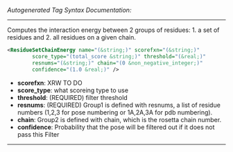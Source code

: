 _Autogenerated Tag Syntax Documentation:_

---
Computes the interaction energy between 2 groups of residues: 1. a set of residues and 2. all residues on a given chain.

```xml
<ResidueSetChainEnergy name="(&string;)" scorefxn="(&string;)"
        score_type="(total_score &string;)" threshold="(&real;)"
        resnums="(&string;)" chain="(0 &non_negative_integer;)"
        confidence="(1.0 &real;)" />
```

-   **scorefxn**: XRW TO DO
-   **score_type**: what scoreing type to use
-   **threshold**: (REQUIRED) filter threshold
-   **resnums**: (REQUIRED) Group1 is defined with resnums, a list of residue numbers (1,2,3 for pose numbering or 1A,2A,3A for pdb numbering).
-   **chain**: Group2 is defined with chain, which is the rosetta chain number.
-   **confidence**: Probability that the pose will be filtered out if it does not pass this Filter

---

